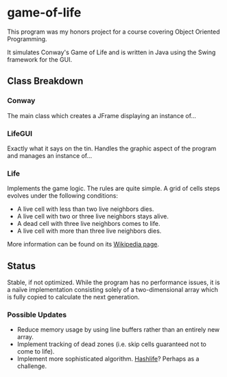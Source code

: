# game-of-life

This program was my honors project for a course covering Object Oriented Programming.

It simulates Conway's Game of Life and is written in Java using the Swing framework for the GUI.

## Class Breakdown

### Conway

The main class which creates a JFrame displaying an instance of...

### LifeGUI

Exactly what it says on the tin. Handles the graphic aspect of the program and manages an instance of...

### Life

Implements the game logic. The rules are quite simple. A grid of cells steps evolves under the following conditions:

* A live cell with less than two live neighbors dies.
* A live cell with two or three live neighbors stays alive.
* A dead cell with three live neighbors comes to life.
* A live cell with more than three live neighbors dies.

More information can be found on its [Wikipedia page](https://en.wikipedia.org/wiki/Conway%27s_Game_of_Life).

## Status

Stable, if not optimized. While the program has no performance issues, it is a naïve implementation consisting solely of a two-dimensional array which is fully copied to calculate the next generation.

### Possible Updates


* Reduce memory usage by using line buffers rather than an entirely new array.
* Implement tracking of dead zones (i.e. skip cells guaranteed not to come to life).
* Implement more sophisticated algorithm. [Hashlife](https://en.wikipedia.org/wiki/Hashlife)? Perhaps as a challenge.
